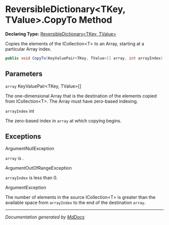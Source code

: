 ﻿# ReversibleDictionary\<TKey, TValue\>.CopyTo Method

**Declaring Type:** [ReversibleDictionary\<TKey, TValue\>](../index.md)

Copies the elements of the ICollection\<T\> to an Array, starting at a particular Array index.

```csharp
public void CopyTo(KeyValuePair<TKey, TValue>[] array, int arrayIndex);
```

## Parameters

`array`  KeyValuePair\<TKey, TValue\>\[\]

The one\-dimensional Array that is the destination of the elements copied from ICollection\<T\>. The Array must have zero\-based indexing.

`arrayIndex`  int

The zero\-based index in `array` at which copying begins.

## Exceptions

ArgumentNullException

`array` is .

ArgumentOutOfRangeException

`arrayIndex` is less than 0.

ArgumentException

The number of elements in the source ICollection\<T\> is greater than the available space from `arrayIndex` to the end of the destination `array`.

___

*Documentation generated by [MdDocs](https://github.com/ap0llo/mddocs)*
